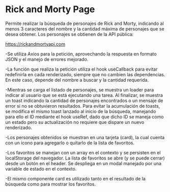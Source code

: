 # Rick and Morty Page

Permite realizar la búsqueda de personajes de Rick and Morty, indicando al menos 3 caracteres del nombre y la cantidad máxima de personajes que se desea obtener.
Los personajes se obtienen de la API pública:

https://rickandmortyapi.com

-Se utiliza Axios para la petición, aprovechando la respuesta en formato JSON y el manejo de errores mejorado.

-La función que realiza la petición utiliza el hook useCallback para evitar redefinirla en cada renderizado, siempre que no cambien las dependencias. En este caso, depende del nombre a buscar y la cantidad requerida.

-Mientras se carga el listado de personajes, se muestra un loader para indicar al usuario que se está ejecutando una tarea. Al finalizar, se muestra un toast indicando la cantidad de personajes encontrados o un mensaje de error si no se obtuvieron resultados. Para evitar la acumulación de toasts, se modifica el mismo toast lanzado al inicio de la búsqueda, manejando para ello el ID mediante el hook useRef, dado que dicho ID se maneja como un estado pero su actualización no requiere que dispare un nuevo renderizado.

-Los personajes obtenidos se muestran en una tarjeta (card), la cual cuenta con un icono para agregarlo o quitarlo de la lista de favoritos.

-Los favoritos se manejan con un array en el contexto y se persisten en el localStorage del navegador. La lista de favoritos se abre (y se puede cerrar) desde un botón en el header. Se despliega en un modal manejado por una variable de estado en el contexto.

-El mismo componente card es utilizado tanto en el resultado de la búsqueda como para mostrar los favoritos.



